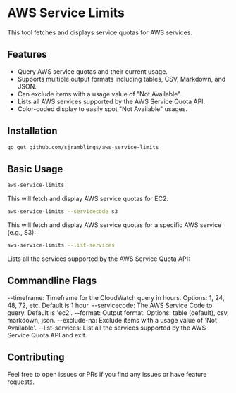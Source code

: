 # AWS Service Limits

This tool fetches and displays service quotas for AWS services.

## Features

- Query AWS service quotas and their current usage.
- Supports multiple output formats including tables, CSV, Markdown, and JSON.
- Can exclude items with a usage value of "Not Available".
- Lists all AWS services supported by the AWS Service Quota API.
- Color-coded display to easily spot "Not Available" usages.

## Installation

```bash
go get github.com/sjramblings/aws-service-limits
```

## Basic Usage

```bash
aws-service-limits
```

This will fetch and display AWS service quotas for EC2.

```bash
aws-service-limits --servicecode s3
```

This will fetch and display AWS service quotas for a specific AWS service (e.g., S3):

```bash
aws-service-limits --list-services
```

Lists all the services supported by the AWS Service Quota API:

## Commandline Flags

--timeframe: Timeframe for the CloudWatch query in hours. Options: 1, 24, 48, 72, etc. Default is 1 hour.
--servicecode: The AWS Service Code to query. Default is 'ec2'.
--format: Output format. Options: table (default), csv, markdown, json.
--exclude-na: Exclude items with a usage value of 'Not Available'.
--list-services: List all the services supported by the AWS Service Quota API and exit.

## Contributing

Feel free to open issues or PRs if you find any issues or have feature requests.
